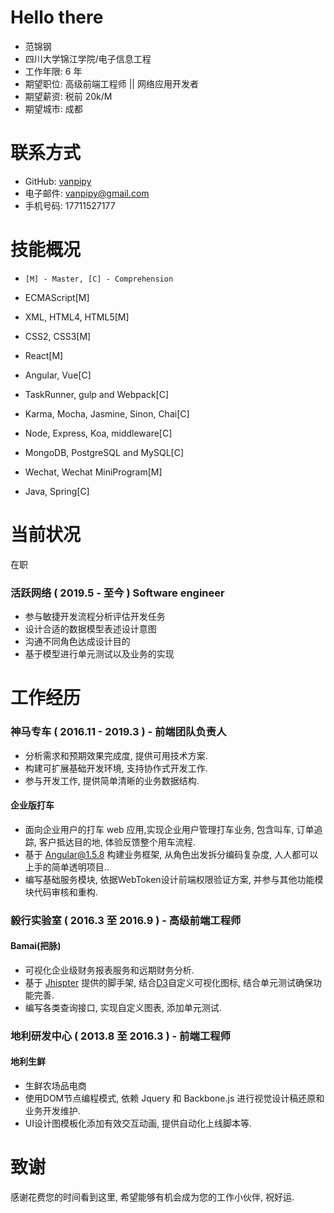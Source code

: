 # Hello there
* 范锦钢
* 四川大学锦江学院/电子信息工程
* 工作年限: 6 年
* 期望职位: 高级前端工程师 || 网络应用开发者
* 期望薪资: 税前 20k/M
* 期望城市: 成都

# 联系方式
* GitHub: [vanpipy](https://github.com/vanpipy)
* 电子邮件: <vanpipy@gmail.com>
* 手机号码: 17711527177

# 技能概况
* `[M] - Master, [C] - Comprehension`

* ECMAScript[M]
* XML, HTML4, HTML5[M]
* CSS2, CSS3[M]
* React[M]
* Angular, Vue[C]
* TaskRunner, gulp and Webpack[C]
* Karma, Mocha, Jasmine, Sinon, Chai[C]
* Node, Express, Koa, middleware[C]
* MongoDB, PostgreSQL and MySQL[C]
* Wechat, Wechat MiniProgram[M]

* Java, Spring[C]

# 当前状况
在职

### 活跃网络 ( 2019.5 - 至今 ) Software engineer

* 参与敏捷开发流程分析评估开发任务
* 设计合适的数据模型表述设计意图
* 沟通不同角色达成设计目的
* 基于模型进行单元测试以及业务的实现

# 工作经历

### 神马专车 ( 2016.11 - 2019.3 ) - 前端团队负责人

* 分析需求和预期效果完成度, 提供可用技术方案.
* 构建可扩展基础开发环境, 支持协作式开发工作.
* 参与开发工作, 提供简单清晰的业务数据结构.

#### 企业版打车
* 面向企业用户的打车 web 应用,实现企业用户管理打车业务, 包含叫车, 订单追踪, 客户抵达目的地, 体验反馈整个用车流程. 
* 基于 Angular@1.5.8 构建业务框架, 从角色出发拆分编码复杂度, 人人都可以上手的简单透明项目..
* 编写基础服务模块, 依据WebToken设计前端权限验证方案, 并参与其他功能模块代码审核和重构.

### 毅行实验室 ( 2016.3 至 2016.9 ) - 高级前端工程师

#### Bamai(把脉)
* 可视化企业级财务报表服务和远期财务分析.
* 基于 [Jhispter](https://www.jhipster.tech/) 提供的脚手架, 结合[D3](https://d3js.org/)自定义可视化图标, 结合单元测试确保功能完善.
* 编写各类查询接口, 实现自定义图表, 添加单元测试.

### 地利研发中心 ( 2013.8 至 2016.3 ) - 前端工程师

#### 地利生鲜
* 生鲜农场品电商
* 使用DOM节点编程模式, 依赖 Jquery 和 Backbone.js 进行视觉设计稿还原和业务开发维护.
* UI设计图模板化添加有效交互动画, 提供自动化上线脚本等.

# 致谢
感谢花费您的时间看到这里, 希望能够有机会成为您的工作小伙伴, 祝好运.